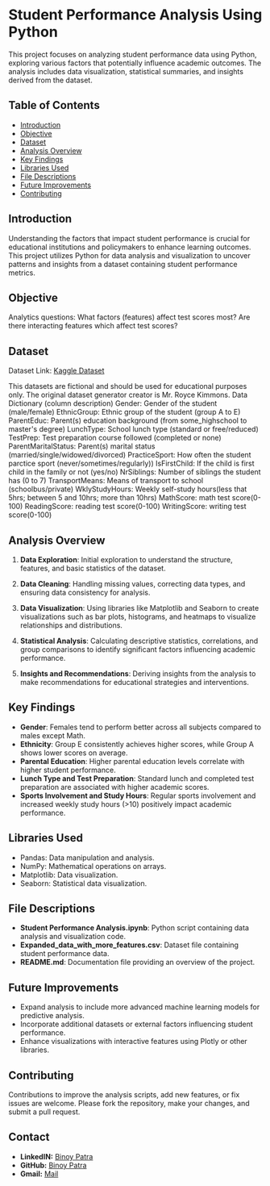 # Student Performance Analysis Using Python

This project focuses on analyzing student performance data using Python, exploring various factors that potentially influence academic outcomes. The analysis includes data visualization, statistical summaries, and insights derived from the dataset.

## Table of Contents
- [Introduction](#introduction)
- [Objective](#objective)
- [Dataset](#dataset)
- [Analysis Overview](#analysis-overview)
- [Key Findings](#key-findings)
- [Libraries Used](#libraries-used)
- [File Descriptions](#file-descriptions)
- [Future Improvements](#future-improvements)
- [Contributing](#contributing)

## Introduction

Understanding the factors that impact student performance is crucial for educational institutions and policymakers to enhance learning outcomes. This project utilizes Python for data analysis and visualization to uncover patterns and insights from a dataset containing student performance metrics.

## Objective 

Analytics questions:
What factors (features) affect test scores most?
Are there interacting features which affect test scores?

## Dataset

Dataset Link: [Kaggle Dataset](https://www.kaggle.com/datasets/desalegngeb/students-exam-scores)

This datasets are fictional and should be used for educational purposes only.
The original dataset generator creator is Mr. Royce Kimmons.
Data Dictionary (column description)
Gender: Gender of the student (male/female)
EthnicGroup: Ethnic group of the student (group A to E)
ParentEduc: Parent(s) education background (from some_highschool to master's degree)
LunchType: School lunch type (standard or free/reduced)
TestPrep: Test preparation course followed (completed or none)
ParentMaritalStatus: Parent(s) marital status (married/single/widowed/divorced)
PracticeSport: How often the student parctice sport (never/sometimes/regularly))
IsFirstChild: If the child is first child in the family or not (yes/no)
NrSiblings: Number of siblings the student has (0 to 7)
TransportMeans: Means of transport to school (schoolbus/private)
WklyStudyHours: Weekly self-study hours(less that 5hrs; between 5 and 10hrs; more than 10hrs)
MathScore: math test score(0-100)
ReadingScore: reading test score(0-100)
WritingScore: writing test score(0-100)

## Analysis Overview

1. **Data Exploration**: Initial exploration to understand the structure, features, and basic statistics of the dataset.
   
2. **Data Cleaning**: Handling missing values, correcting data types, and ensuring data consistency for analysis.

3. **Data Visualization**: Using libraries like Matplotlib and Seaborn to create visualizations such as bar plots, histograms, and heatmaps to visualize relationships and distributions.

4. **Statistical Analysis**: Calculating descriptive statistics, correlations, and group comparisons to identify significant factors influencing academic performance.

5. **Insights and Recommendations**: Deriving insights from the analysis to make recommendations for educational strategies and interventions.

## Key Findings

- **Gender**: Females tend to perform better across all subjects compared to males except Math.
- **Ethnicity**: Group E consistently achieves higher scores, while Group A shows lower scores on average.
- **Parental Education**: Higher parental education levels correlate with higher student performance.
- **Lunch Type and Test Preparation**: Standard lunch and completed test preparation are associated with higher academic scores.
- **Sports Involvement and Study Hours**: Regular sports involvement and increased weekly study hours (>10) positively impact academic performance.


## Libraries Used

- Pandas: Data manipulation and analysis.
- NumPy: Mathematical operations on arrays.
- Matplotlib: Data visualization.
- Seaborn: Statistical data visualization.


## File Descriptions

- **Student Performance Analysis.ipynb**: Python script containing data analysis and visualization code.
- **Expanded_data_with_more_features.csv**: Dataset file containing student performance data.
- **README.md**: Documentation file providing an overview of the project.

## Future Improvements

- Expand analysis to include more advanced machine learning models for predictive analysis.
- Incorporate additional datasets or external factors influencing student performance.
- Enhance visualizations with interactive features using Plotly or other libraries.

## Contributing

Contributions to improve the analysis scripts, add new features, or fix issues are welcome. Please fork the repository, make your changes, and submit a pull request.

## Contact 
- **LinkedIN:** [Binoy Patra](https://www.linkedin.com/in/binoy-patra-b9277b1b2?utm_source=share&utm_campaign=share_via&utm_content=profile&utm_medium=android_app)
- **GitHub:** [Binoy Patra](https://github.com/binoy-patra)
- **Gmail:** [Mail](binoypatra20@gmail.com)
